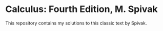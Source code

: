 # Calculus: Fourth Edition, M. Spivak
This repository contains my solutions to this classic text by Spivak.
